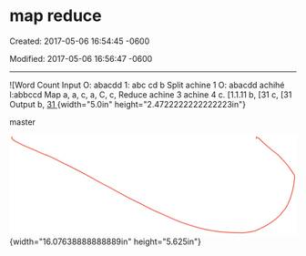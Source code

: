 # map reduce

Created: 2017-05-06 16:54:45 -0600

Modified: 2017-05-06 16:56:47 -0600

---

![Word Count Input O: abacdd 1: abc cd b Split achine 1 O: abacdd achihé l:abbccd Map a, a, c, a, C, c, Reduce achine 3 achine 4 c. [1.1.11 b, [31 c, [31 Output b, [31 ](../../media/Stream^JSearch-Mapreduce-map-reduce-image1.png){width="5.0in" height="2.4722222222222223in"}

master

![](../../media/Stream^JSearch-Mapreduce-map-reduce-image2.png){width="16.07638888888889in" height="5.625in"}


